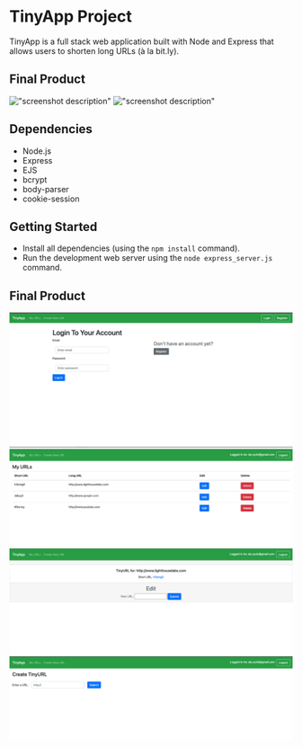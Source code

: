 # TinyApp Project

TinyApp is a full stack web application built with Node and Express that allows users to shorten long URLs (à la bit.ly).

## Final Product

!["screenshot description"](#)
!["screenshot description"](#)

## Dependencies

- Node.js
- Express
- EJS
- bcrypt
- body-parser
- cookie-session

## Getting Started

- Install all dependencies (using the `npm install` command).
- Run the development web server using the `node express_server.js` command.

## Final Product

!["Screenshot of login page"](https://github.com/dazycki/tinyapp/blob/master/docs/welcome-page.png)
!["Screenshot of URLs page"](https://github.com/dazycki/tinyapp/blob/master/docs/url-list.png)
!["Screenshot of URL edit page"](https://github.com/dazycki/tinyapp/blob/master/docs/edit-url.png)
!["Screenshot of add new URL page"](https://github.com/dazycki/tinyapp/blob/master/docs/create-new-url.png)
